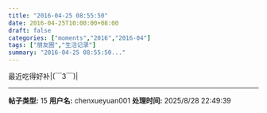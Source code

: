 ```yaml
---
title: "2016-04-25 08:55:50"
date: 2016-04-25T10:00:00+08:00
draft: false
categories: ["moments","2016","2016-04"]
tags: ["朋友圈","生活记录"]
summary: "2016-04-25 08:55:50..."
---
```


最近吃得好补|(￣3￣)|

---

**帖子类型:** 15
**用户名:** chenxueyuan001
**处理时间:** 2025/8/28 22:49:39